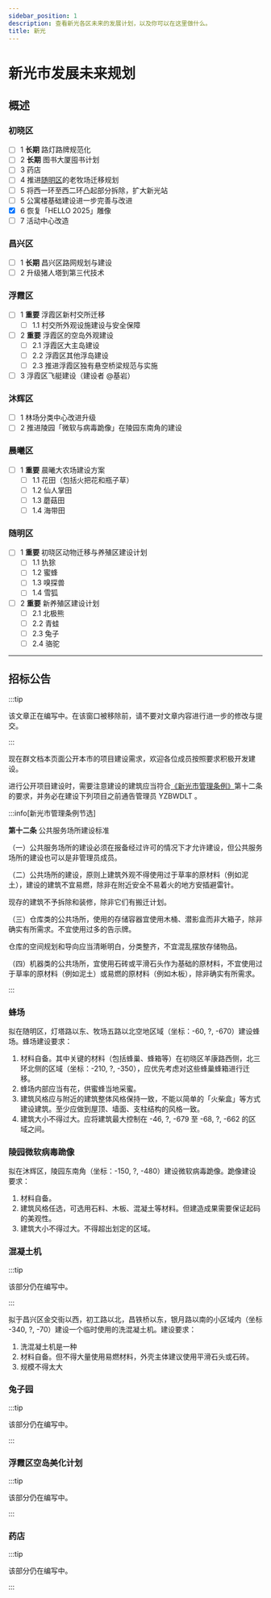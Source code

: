 ```yaml
---
sidebar_position: 1
description: 查看新光各区未来的发展计划，以及你可以在这里做什么。
title: 新光
---
```


# 新光市发展未来规划

## 概述

### 初晓区

- [ ] 1 **长期** 路灯路牌规范化
- [ ] 2 **长期** 图书大厦囤书计划
- [ ] 3 药店
- [ ] 4 推进[随明区](../developing_areas/xinguang/suiming_district)的老牧场迁移规划
- [ ] 5 将西一环至西二环凸起部分拆除，扩大新光站
- [ ] 5 公寓楼基础建设进一步完善与改进
- [x] 6 恢复「HELLO 2025」雕像
- [ ] 7 活动中心改造

### 昌兴区

- [ ] 1 **长期** 昌兴区路网规划与建设
- [ ] 2 升级猪人塔到第三代技术

### 浮霞区

- [ ] 1 **重要** 浮霞区新村交所迁移
  - [ ] 1.1 村交所外观设施建设与安全保障
- [ ] 2 **重要** 浮霞区的空岛外观建设
  - [ ] 2.1 浮霞区大主岛建设
  - [ ] 2.2 浮霞区其他浮岛建设
  - [ ] 2.3 推进浮霞区独有悬空桥梁规范与实施
- [ ] 3 浮霞区飞艇建设（建设者 @基岩）

### 沐辉区

- [ ] 1 林场分类中心改进升级
- [ ] 2 推进陵园「微软与病毒跪像」在陵园东南角的建设

### 晨曦区

- [ ] 1 **重要** 晨曦大农场建设方案
  - [ ] 1.1 花田（包括火把花和瓶子草）
  - [ ] 1.2 仙人掌田
  - [ ] 1.3 蘑菇田
  - [ ] 1.4 海带田

### 随明区

- [ ] 1 **重要** 初晓区动物迁移与养殖区建设计划
  - [ ] 1.1 犰狳
  - [ ] 1.2 蜜蜂
  - [ ] 1.3 嗅探兽
  - [ ] 1.4 雪狐
- [ ] 2 **重要** 新养殖区建设计划
  - [ ] 2.1 北极熊
  - [ ] 2.2 青蛙
  - [ ] 2.3 兔子
  - [ ] 2.4 骆驼

---

## 招标公告

:::tip

该文章正在编写中。在该窗口被移除前，请不要对文章内容进行进一步的修改与提交。

:::

现在群文档本页面公开本市的项目建设需求，欢迎各位成员按照要求积极开发建设。

进行公开项目建设时，需要注意建设的建筑应当符合[《新光市管理条例》](../administrative_regulations/xinguang.md)第十二条的要求，并务必在建设下列项目之前通告管理员 YZBWDLT 。

:::info[新光市管理条例节选]

**第十二条** 公共服务场所建设标准  

（一）公共服务场所的建设必须在报备经过许可的情况下才允许建设，但公共服务场所的建设也可以是非管理员成员。

（二）公共场所的建设，原则上建筑外观不得使用过于草率的原材料（例如泥土），建设的建筑不宜易燃，除非在附近安全不易着火的地方安插避雷针。

现存的建筑不予拆除和装修，除非它们有搬迁计划。

（三）仓库类的公共场所，使用的存储容器宜使用木桶、潜影盒而非大箱子，除非确实有所需求。不宜使用过多的告示牌。

仓库的空间规划和导向应当清晰明白，分类整齐，不宜混乱摆放存储物品。

（四）机器类的公共场所，宜使用石砖或平滑石头作为基础的原材料，不宜使用过于草率的原材料（例如泥土）或易燃的原材料（例如木板），除非确实有所需求。

:::

### 蜂场

拟在随明区，灯塔路以东、牧场五路以北空地区域（坐标：-60, ?, -670）建设蜂场。蜂场建设要求：

1. 材料自备。其中关键的材料（包括蜂巢、蜂箱等）在初晓区羊康路西侧，北三环北侧的区域（坐标：-210, ?, -350），应优先考虑对这些蜂巢蜂箱进行迁移。
2. 蜂场内部应当有花，供蜜蜂当地采蜜。
3. 建筑风格应与附近的建筑整体风格保持一致，不能以简单的「火柴盒」等方式建设建筑。至少应做到屋顶、墙面、支柱结构的风格一致。
4. 建筑大小不得过大。应将建筑最大控制在 -46, ?, -679 至 -68, ?, -662 的区域之间。

### 陵园微软病毒跪像

拟在沐辉区，陵园东南角（坐标：-150, ?, -480）建设微软病毒跪像。跪像建设要求：

1. 材料自备。
2. 建筑风格任选，可选用石料、木板、混凝土等材料。但建造成果需要保证起码的美观性。
3. 建筑大小不得过大。不得超出划定的区域。

### 混凝土机

:::tip

该部分仍在编写中。

:::

拟于昌兴区金交街以西，初工路以北，昌铁桥以东，银月路以南的小区域内（坐标 -340, ?, -70）建设一个临时使用的洗混凝土机。建设要求：

1. 洗混凝土机是一种
1. 材料自备。但不得大量使用易燃材料，外壳主体建议使用平滑石头或石砖。
2. 规模不得太大

### 兔子园

:::tip

该部分仍在编写中。

:::

### 浮霞区空岛美化计划

:::tip

该部分仍在编写中。

:::

### 药店

:::tip

该部分仍在编写中。

:::
